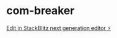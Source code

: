 # com-breaker

[Edit in StackBlitz next generation editor ⚡️](https://stackblitz.com/~/github.com/jossse69/com-breaker)